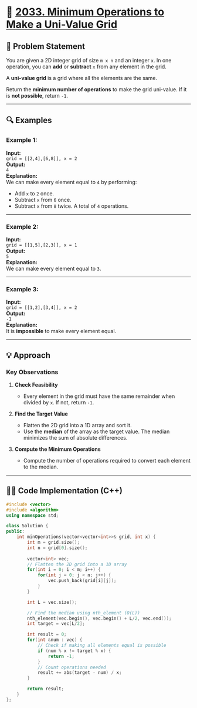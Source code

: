# 🚀 [2033. Minimum Operations to Make a Uni-Value Grid](https://leetcode.com/problems/minimum-operations-to-make-a-uni-value-grid/)

## 📜 Problem Statement

You are given a 2D integer grid of size `m x n` and an integer `x`. In one operation, you can **add** or **subtract** `x` from any element in the grid.

A **uni-value grid** is a grid where all the elements are the same.

Return the **minimum number of operations** to make the grid uni-value. If it is **not possible**, return `-1`.

---

## 🔍 Examples

### Example 1:
**Input:**  
`grid = [[2,4],[6,8]], x = 2`  
**Output:**  
`4`  
**Explanation:**  
We can make every element equal to `4` by performing:
- Add `x` to `2` once.
- Subtract `x` from `6` once.
- Subtract `x` from `8` twice.
A total of `4` operations.

---

### Example 2:
**Input:**  
`grid = [[1,5],[2,3]], x = 1`  
**Output:**  
`5`  
**Explanation:**  
We can make every element equal to `3`.

---

### Example 3:
**Input:**  
`grid = [[1,2],[3,4]], x = 2`  
**Output:**  
`-1`  
**Explanation:**  
It is **impossible** to make every element equal.

---

## 💡 Approach

### **Key Observations**
1. **Check Feasibility**  
   - Every element in the grid must have the same remainder when divided by `x`. If not, return `-1`.
   
2. **Find the Target Value**  
   - Flatten the 2D grid into a 1D array and sort it.
   - Use the **median** of the array as the target value. The median minimizes the sum of absolute differences.

3. **Compute the Minimum Operations**  
   - Compute the number of operations required to convert each element to the median.

---

## 👨‍💻 Code Implementation (C++)

```cpp
#include <vector>
#include <algorithm>
using namespace std;

class Solution {
public:
    int minOperations(vector<vector<int>>& grid, int x) {
        int m = grid.size();
        int n = grid[0].size();
        
        vector<int> vec;
        // Flatten the 2D grid into a 1D array
        for(int i = 0; i < m; i++) {
            for(int j = 0; j < n; j++) {
                vec.push_back(grid[i][j]);
            }
        }

        int L = vec.size();

        // Find the median using nth_element (O(L))
        nth_element(vec.begin(), vec.begin() + L/2, vec.end());
        int target = vec[L/2];

        int result = 0;
        for(int &num : vec) {
            // Check if making all elements equal is possible
            if (num % x != target % x) {
                return -1;
            }
            // Count operations needed
            result += abs(target - num) / x;
        }

        return result;
    }
};
